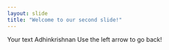 ```yaml
---
layout: slide
title: "Welcome to our second slide!"
---
```

Your text
 Adhinkrishnan
Use the left arrow to go back!
